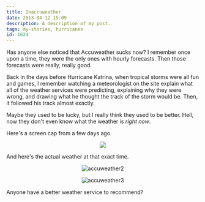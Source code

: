 ```yaml
---
title: Inaccuweather
date: 2013-04-12 15:09
description: A description of my post.
tags: my-stories, hurricanes
id: 1624
---
```

Has anyone else noticed that Accuweather sucks now?  I remember once upon a time, they were the only ones with hourly forecasts.  Then those forecasts were really, really good.

Back in the days before Hurricane Katrina, when tropical storms were all fun and games, I remember watching a meteorologist on the site explain what all of the weather services were predicting, explaining why they were wrong, and drawing what he thought the track of the storm would be.  Then, it followed his track almost exactly.

Maybe they used to be lucky, but I really think they used to be better.  Hell, now they don't even know what the weather is *right now*.

Here's a screen cap from a few days ago.

<p style="margin-left: auto; margin-right: auto; text-align: center;"><img src="/img/accuweather1.jpg"></td><td width="5" rowspan="2"></p>

And here's the actual weather at that exact time.

<p style="margin-left: auto; margin-right: auto; text-align: center;"><img alt="accuweather2" src="/img/accuweather2.jpg"/></p>

<p style="margin-left: auto; margin-right: auto; text-align: center;"><img alt="accuweather3" src="/img/accuweather3.jpg"/></p>

Anyone have a better weather service to recommend?